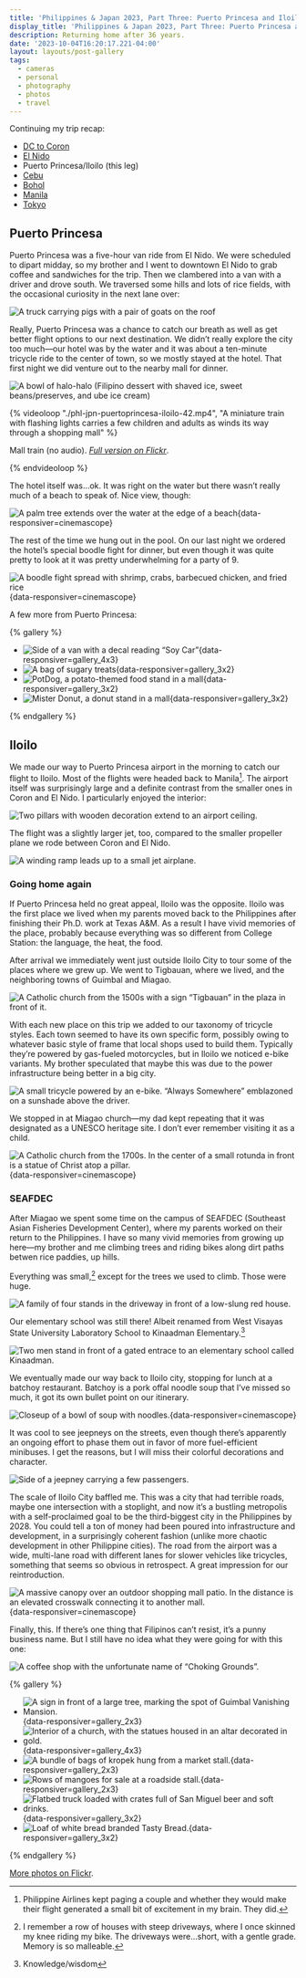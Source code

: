 ```yaml
---
title: 'Philippines & Japan 2023, Part Three: Puerto Princesa and Iloilo'
display_title: 'Philippines & Japan 2023, Part Three: Puerto Princesa and Iloilo'
description: Returning home after 36 years.
date: '2023-10-04T16:20:17.221-04:00'
layout: layouts/post-gallery
tags:
  - cameras
  - personal
  - photography
  - photos
  - travel
---
```


Continuing my trip recap:

* [DC to Coron](/posts/philippines-japan-2023-part-1)
* [El Nido](/posts/philippines-japan-2023-part-2)
* Puerto Princesa/Iloilo (this leg)
* [Cebu](/posts/philippines-japan-2023-part-4)
* [Bohol](/posts/philippines-japan-2023-part-5)
* [Manila](/posts/philippines-japan-2023-part-6)
* [Tokyo](/posts/philippines-japan-2023-part-7)

## Puerto Princesa

Puerto Princesa was a five-hour van ride from El Nido. We were scheduled to dipart midday, so my brother and I went to downtown El Nido to grab coffee and sandwiches for the trip. Then we clambered into a van with a driver and drove south. We traversed some hills and lots of rice fields, with the occasional curiosity in the next lane over:

![A truck carrying pigs with a pair of goats on the roof](phl-jpn-puertoprincesa-iloilo-2.jpg "Double-decker animal transport")

Really, Puerto Princesa was a chance to catch our breath as well as get better flight options to our next destination. We didn’t really explore the city too much—our hotel was by the water and it was about a ten-minute tricycle ride to the center of town, so we mostly stayed at the hotel. That first night we did venture out to the nearby mall for dinner.

![A bowl of halo-halo (Filipino dessert with shaved ice, sweet beans/preserves, and ube ice cream)](phl-jpn-puertoprincesa-iloilo-3.jpg "Halo-halo")

{% videoloop "./phl-jpn-puertoprincesa-iloilo-42.mp4", "A miniature train with flashing lights carries a few children and adults as winds its way through a shopping mall" %}

Mall train (no audio). [*Full version on Flickr*](https://flic.kr/p/2p6LUfe).

{% endvideoloop %}

The hotel itself was…ok. It was right on the water but there wasn’t really much of a beach to speak of. Nice view, though:

![A palm tree extends over the water at the edge of a beach](phl-jpn-puertoprincesa-iloilo-8.jpg){data-responsiver=cinemascope}

The rest of the time we hung out in the pool. On our last night we ordered the hotel’s special boodle fight for dinner, but even though it was quite pretty to look at it was pretty underwhelming for a party of 9.

![A boodle fight spread with shrimp, crabs, barbecued chicken, and fried rice](phl-jpn-puertoprincesa-iloilo-9.jpg "Boodle fight(let)"){data-responsiver=cinemascope}

A few more from Puerto Princesa:

{% gallery %}

- ![Side of a van with a decal reading “Soy Car”](phl-jpn-puertoprincesa-iloilo-1.jpg "Our ride. I like to think that this was just declaring it was, indeed, a car"){data-responsiver=gallery_4x3}
- ![A bag of sugary treats](phl-jpn-puertoprincesa-iloilo-4.jpg "My daughter noticed this typo"){data-responsiver=gallery_3x2}
- ![PotDog, a potato-themed food stand in a mall](phl-jpn-puertoprincesa-iloilo-5.jpg "Just a wonderful name for this food stand"){data-responsiver=gallery_3x2}
- ![Mister Donut, a donut stand in a mall](phl-jpn-puertoprincesa-iloilo-6.jpg "Tickled by the @tbp sign, which stands for “at iba pa” (et cetera.)"){data-responsiver=gallery_3x2}

{% endgallery %}

## Iloilo

We made our way to Puerto Princesa airport in the morning to catch our flight to Iloilo. Most of the flights were headed back to Manila[^1]. The airport itself was surprisingly large and a definite contrast from the smaller ones in Coron and El Nido. I particularly enjoyed the interior:

![Two pillars with wooden decoration extend to an airport ceiling.](phl-jpn-puertoprincesa-iloilo-10.jpg "Puerto Princesa airport")

The flight was a slightly larger jet, too, compared to the smaller propeller plane we rode between Coron and El Nido.

![A winding ramp leads up to a small jet airplane.](phl-jpn-puertoprincesa-iloilo-13.jpg "Cebu Pacific’s tagline was “Let’s fly every Juan”, why are we like this?")

### Going home again

If Puerto Princesa held no great appeal, Iloilo was the opposite. Iloilo was the first place we lived when my parents moved back to the Philippines after finishing their Ph.D. work at Texas A&M. As a result I have vivid memories of the place, probably because everything was so different from College Station: the language, the heat, the food.

After arrival we immediately went just outside Iloilo City to tour some of the places where we grew up. We went to Tigbauan, where we lived, and the neighboring towns of Guimbal and Miagao.

![A Catholic church from the 1500s with a sign “Tigbauan” in the plaza in front of it.](phl-jpn-puertoprincesa-iloilo-22.jpg "Tigbauan Church")

With each new place on this trip we added to our taxonomy of tricycle styles. Each town seemed to have its own specific form, possibly owing to whatever basic style of frame that local shops used to build them. Typically they’re powered by gas-fueled motorcycles, but in Iloilo we noticed e-bike variants. My brother speculated that maybe this was due to the power infrastructure being better in a big city.

![A small tricycle powered by an e-bike. “Always Somewhere” emblazoned on a sunshade above the driver.](phl-jpn-puertoprincesa-iloilo-15.jpg "Always Somewhere, indeed")

We stopped in at Miagao church—my dad kept repeating that it was designated as a UNESCO heritage site. I don’t ever remember visiting it as a child.

![A Catholic church from the 1700s. In the center of a small rotunda in front is a statue of Christ atop a pillar.](phl-jpn-puertoprincesa-iloilo-17.jpg "Miagao Church"){data-responsiver=cinemascope}

### SEAFDEC

After Miagao we spent some time on the campus of SEAFDEC (Southeast Asian Fisheries Development Center), where my parents worked on their return to the Philippines. I have so many vivid memories from growing up here—my brother and me climbing trees and riding bikes along dirt paths betwen rice paddies, up hills.

Everything was small,[^2] except for the trees we used to climb. Those were huge.

![A family of four stands in the driveway in front of a low-slung red house.](phl-jpn-puertoprincesa-iloilo-20.jpg "In front of our old house. Photo © Joseph Llobrera.")

Our elementary school was still there! Albeit renamed from West Visayas State University Laboratory School to Kinaadman Elementary.[^3]

![Two men stand in front of a gated entrace to an elementary school called Kinaadman.](phl-jpn-puertoprincesa-iloilo-21.jpg "Elementary school. Photo © Joseph Llobrera.")

We eventually made our way back to Iloilo city, stopping for lunch at a batchoy restaurant. Batchoy is a pork offal noodle soup that I’ve missed so much, it got its own bullet point on our itinerary.

![Closeup of a bowl of soup with noodles.](phl-jpn-puertoprincesa-iloilo-35.jpg "Batchoy"){data-responsiver=cinemascope}

It was cool to see jeepneys on the streets, even though there’s apparently an ongoing effort to phase them out in favor of more fuel-efficient minibuses. I get the reasons, but I will miss their colorful decorations and character.

![Side of a jeepney carrying a few passengers.](phl-jpn-puertoprincesa-iloilo-37.jpg "Jeepney")

The scale of Iloilo City baffled me. This was a city that had terrible roads, maybe one intersection with a stoplight, and now it’s a bustling metropolis with a self-proclaimed goal to be the third-biggest city in the Philippines by 2028. You could tell a ton of money had been poured into infrastructure and development, in a surprisingly coherent fashion (unlike more chaotic development in other Philippine cities). The road from the airport was a wide, multi-lane road with different lanes for slower vehicles like tricycles, something that seems so obvious in retrospect. A great impression for our reintroduction.

![A massive canopy over an outdoor shopping mall patio. In the distance is an elevated crosswalk connecting it to another mall.](phl-jpn-puertoprincesa-iloilo-40.jpg "Megaworld Iloilo. Pinoys *love* a mall."){data-responsiver=cinemascope}

Finally, this. If there’s one thing that Filipinos can’t resist, it’s a punny business name. But I still have no idea what they were going for with this one:

![A coffee shop with the unfortunate name of “Choking Grounds”.](phl-jpn-puertoprincesa-iloilo-32.jpg "I…think I’ll pass")

{% gallery %}

* ![A sign in front of a large tree, marking the spot of Guimbal Vanishing Mansion.](phl-jpn-puertoprincesa-iloilo-16.jpg "I assume the dwende live here"){data-responsiver=gallery_2x3}
* ![Interior of a church, with the statues housed in an altar decorated in gold.](phl-jpn-puertoprincesa-iloilo-18.jpg "Inside Miagao church"){data-responsiver=gallery_4x3}
* ![A bundle of bags of kropek hung from a market stall.](phl-jpn-puertoprincesa-iloilo-19.jpg "Kropek!"){data-responsiver=gallery_2x3}
* ![Rows of mangoes for sale at a roadside stall.](phl-jpn-puertoprincesa-iloilo-26.jpg "My mom made us do a u-turn on the main road to check out the mangoes"){data-responsiver=gallery_2x3}
* ![Flatbed truck loaded with crates full of San Miguel beer and soft drinks.](phl-jpn-puertoprincesa-iloilo-30.jpg "Beverage truck"){data-responsiver=gallery_3x2}
* ![Loaf of white bread branded Tasty Bread.](phl-jpn-puertoprincesa-iloilo-39.jpg "As opposed to the other kind"){data-responsiver=gallery_3x2}


{% endgallery %}

[More photos on Flickr](https://flic.kr/s/aHBqjAV99V).


[^1]: Philippine Airlines kept paging a couple and whether they would make their flight generated a small bit of excitement in my brain. They did.

[^2]: I remember a row of houses with steep driveways, where I once skinned my knee riding my bike. The driveways were…short, with a gentle grade. Memory is so malleable.

[^3]: Knowledge/wisdom